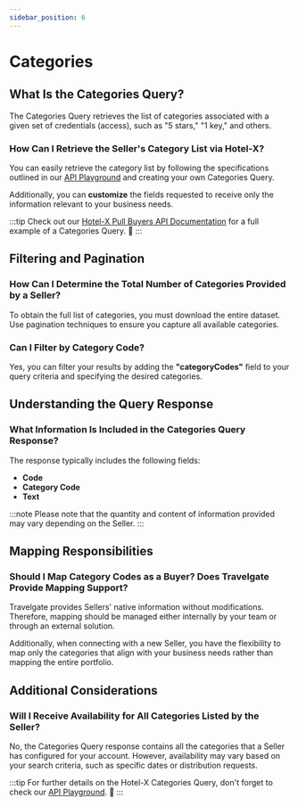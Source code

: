 ```yaml
---
sidebar_position: 6
---
```


# Categories

## What Is the Categories Query?
The Categories Query retrieves the list of categories associated with a given set of credentials (access), such as "5 stars," "1 key," and others.

### How Can I Retrieve the Seller's Category List via Hotel-X?
You can easily retrieve the category list by following the specifications outlined in our [API Playground](/playground) and creating your own Categories Query. 

Additionally, you can **customize** the fields requested to receive only the information relevant to your business needs.

:::tip
Check out our [Hotel-X Pull Buyers API Documentation](/docs/apis/for-buyers/hotel-x-pull-buyers-api/content/categories#query-overview) for a full example of a Categories Query. 🚀
:::

## Filtering and Pagination

### How Can I Determine the Total Number of Categories Provided by a Seller? 
To obtain the full list of categories, you must download the entire dataset. Use pagination techniques to ensure you capture all available categories.

### Can I Filter by Category Code? 
Yes, you can filter your results by adding the **"categoryCodes"** field to your query criteria and specifying the desired categories.

## Understanding the Query Response

### What Information Is Included in the Categories Query Response? 
The response typically includes the following fields:

- **Code**
- **Category Code**
- **Text**

:::note
Please note that the quantity and content of information provided may vary depending on the Seller.
:::

## Mapping Responsibilities

### Should I Map Category Codes as a Buyer? Does Travelgate Provide Mapping Support? 
Travelgate provides Sellers' native information without modifications. Therefore, mapping should be managed either internally by your team or through an external solution.

Additionally, when connecting with a new Seller, you have the flexibility to map only the categories that align with your business needs rather than mapping the entire portfolio.

## Additional Considerations

### Will I Receive Availability for All Categories Listed by the Seller? 
No, the Categories Query response contains all the categories that a Seller has configured for your account. However, availability may vary based on your search criteria, such as specific dates or distribution requests.

:::tip
For further details on the Hotel-X Categories Query, don't forget to check our [API Playground](/playground). 🚀
:::
